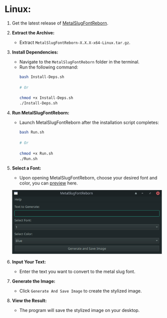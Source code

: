 # **Linux:**

1. Get the latest release of [MetalSlugFontReborn](https://github.com/VermeilChan/MetalSlugFontReborn/releases/latest).

2. **Extract the Archive:**
   - Extract `MetalSlugFontReborn-X.X.X-x64-Linux.tar.gz`.

3. **Install Dependencies:**
   - Navigate to the `MetalSlugFontReborn` folder in the terminal.
   - Run the following command:
      ```sh
      bash Install-Deps.sh

      # Or

      chmod +x Install-Deps.sh
      ./Install-Deps.sh
      ```

4. **Run MetalSlugFontReborn:**
   - Launch MetalSlugFontReborn after the installation script completes:
      ```sh
      bash Run.sh

      # Or

      chmod +x Run.sh
      ./Run.sh
      ```

3. **Select a Font:**
   - Upon opening MetalSlugFontReborn, choose your desired font and color, you can [preview](EXAMPLES.md) here.

   ![MetalSlugFontReborn](Markdown/Docs/Linux/MetalSlugFontReborn.png)

4. **Input Your Text:**
   - Enter the text you want to convert to the metal slug font.

5. **Generate the Image:**
   - Click `Generate And Save Image` to create the stylized image.

6. **View the Result:**
   - The program will save the stylized image on your desktop.
